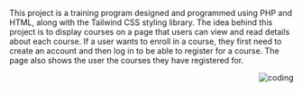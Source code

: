 This project is a training program designed and programmed using PHP and HTML, along with the Tailwind CSS styling library. The idea behind this project is to display courses on a page that users can view and read details about each course. If a user wants to enroll in a course, they first need to create an account and then log in to be able to register for a course. The page also shows the user the courses they have registered for.

<img align="right" alt="coding" src="https://art.pixilart.com/sr2712ab0b35ecd.gif(https://raw.githubusercontent.com/MaruanBO/MaruanBO/master/assets/php.gif)https://raw.githubusercontent.com/MaruanBO/MaruanBO/master/assets/php.gif">
